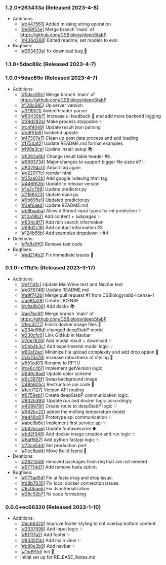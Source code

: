 ### 1.2.0+263433a (Released 2023-4-8)
* Additions:
    * [[#c447561](https://github.com/CSBiology/deepStabP/commit/c447561e7782c4707a9c5476367b1ebffab855ba)] Added missing string operation
    * [[#e69f53e](https://github.com/CSBiology/deepStabP/commit/e69f53ea1e77b297202b08f9f6a8e59fbe62be56)] Merge branch 'main' of https://github.com/CSBiology/deepStabP
    * [[#436d368](https://github.com/CSBiology/deepStabP/commit/436d36861ed2dcda1596714b0e14fc9118e52572)] Edited readme, set models to eval
* Bugfixes:
    * [[#263433a](https://github.com/CSBiology/deepStabP/commit/263433a602d6511e9b38857b43bc1c33f486b994)] fix download bug :bug:

### 1.1.0+5dac89c (Released 2023-4-7)

### 1.0.0+5dac89c (Released 2023-4-7)
* Additions:
    * [[#5dac89c](https://github.com/CSBiology/deepStabP/commit/5dac89cfc65ac171c31b35a83665d9525689b76f)] Merge branch 'main' of https://github.com/CSBiology/deepStabP
    * [[#128c685](https://github.com/CSBiology/deepStabP/commit/128c685fe1f196ce1989adac00e71c8c8f63fdbe)] Up server version
    * [[#3f190f1](https://github.com/CSBiology/deepStabP/commit/3f190f19f23b6b6803b89eda48f324ac7ceabfff)] Added header parser
    * [[#80439b7](https://github.com/CSBiology/deepStabP/commit/80439b7ec0c796c46f7f4680fa8f78148983016a)] Increase ui feedback :art: and add more backend logging
    * [[#38d282a](https://github.com/CSBiology/deepStabP/commit/38d282a3b703cba941e64f4e357db342d3704862)] Make process stoppable :sparkles:
    * [[#c4f4049](https://github.com/CSBiology/deepStabP/commit/c4f40498fe175cb10ad78a8682670cd760fc5098)] Update result json parsing
    * [[#cdf51a6](https://github.com/CSBiology/deepStabP/commit/cdf51a6f86f8c80a064fc87750b0b6fee42528ed)] backend update
    * [[#47307e7](https://github.com/CSBiology/deepStabP/commit/47307e743a30ce97172454fbd739459008f23e1c)] Clean up post data process and add loading
    * [[#f754af2](https://github.com/CSBiology/deepStabP/commit/f754af218960224d7fc96643398532001ef6cc35)] Update README.md format examples
    * [[#f98a3ca](https://github.com/CSBiology/deepStabP/commit/f98a3ca876e5d0ec0b7d7423e5f75dd35afc52fb)] Update install setup :books:
    * [[#6263a6b](https://github.com/CSBiology/deepStabP/commit/6263a6bcc59a95a4c9ab476bfbe809bb1aa67109)] Change result table header #6
    * [[#6693734](https://github.com/CSBiology/deepStabP/commit/6693734943164defd02ec7fb464bb742663f2dd0)] Major changes to support bigger file sizes #7:sparkles:
    * [[#80294c0](https://github.com/CSBiology/deepStabP/commit/80294c0761ac1e4fbfb72226905a6ca7db7745a8)] Adjust tag again
    * [[#e22077c](https://github.com/CSBiology/deepStabP/commit/e22077c0f94117554d799afde1b9ddb873dcf4c3)] reorder html
    * [[#35aa03b](https://github.com/CSBiology/deepStabP/commit/35aa03b3e28739e2b1ab0e4a1db43b6b00616e78)] Add google indexing html tag
    * [[#446f62b](https://github.com/CSBiology/deepStabP/commit/446f62b2000267572ff2fd608b436ff2eb40f53c)] Update to release version
    * [[#1a2c799](https://github.com/CSBiology/deepStabP/commit/1a2c79906b741a72e4a571c5fc15a754ac348606)] Update predictor.py
    * [[#7188523](https://github.com/CSBiology/deepStabP/commit/7188523035496cdb29638dcf3b0dd3ce53f182d8)] Update main.py
    * [[#9b695e1](https://github.com/CSBiology/deepStabP/commit/9b695e17a7972c886a6f3e4b2dbe7b9f382c8510)] Updated predictor.py
    * [[#3ef6aed](https://github.com/CSBiology/deepStabP/commit/3ef6aed5cffff25df6f65e1ca4317307c9d323c9)] Update README.md
    * [[#b8baaba](https://github.com/CSBiology/deepStabP/commit/b8baaba0265de54fd8fc4e1588394d92b7944e5b)] Allow different input types for mt prediction :sparkles:
    * [[#10a18b2](https://github.com/CSBiology/deepStabP/commit/10a18b21a838cc4aed13554b474b679e9f4156c1)] Add content + subpages :sparkles:
    * [[#634c8f7](https://github.com/CSBiology/deepStabP/commit/634c8f7d7b2d5bf72a3ca40a75060ade305b5f86)] Add rich search information
    * [[#69d2c16](https://github.com/CSBiology/deepStabP/commit/69d2c165133df293c0dbf6d20489e9422ca14398)] Add contact information #3
    * [[#124b55b](https://github.com/CSBiology/deepStabP/commit/124b55bfcd883d4d7bbf9f507437c599e6f44656)] Add examples dropdown :sparkles:#4
* Deletions:
    * [[#7a8a9f0](https://github.com/CSBiology/deepStabP/commit/7a8a9f00327870833e44ffa308ef882345f91a40)] Remove test code
* Bugfixes:
    * [[#ed214b2](https://github.com/CSBiology/deepStabP/commit/ed214b253f0c20fb93a7da6418cb5db88947f178)] Fix immediate issues :bug:

### 0.1.0+e111d1c (Released 2023-3-17)
* Additions:
    * [[#e111d1c](https://github.com/CSBiology/deepStabP/commit/e111d1cf82ae8ee122254a7eca44366d5c8368cd)] Update MainView text and Navbar text
    * [[#e076748](https://github.com/CSBiology/deepStabP/commit/e0767481d65ff2ca613030252f92a7f59ea9d9a7)] Update README.md
    * [[#a9f742b](https://github.com/CSBiology/deepStabP/commit/a9f742bd860ae97e0d8fcd4e0df83f440dd0a82e)] Merge pull request #1 from CSBiology/add-license-1
    * [[#ae81a28](https://github.com/CSBiology/deepStabP/commit/ae81a28cae5083747b5e74df07050bf5ec473f92)] Create LICENSE
    * [[#c9a8b06](https://github.com/CSBiology/deepStabP/commit/c9a8b06b840c0dbe12c031f7a2ecbc664031c1fc)] Add docks :books:
    * [[#ae7bc6f](https://github.com/CSBiology/deepStabP/commit/ae7bc6f36ea008bdb272231426e8ef2ff8566d3c)] Merge branch 'main' of https://github.com/CSBiology/deepStabP
    * [[#fec3277](https://github.com/CSBiology/deepStabP/commit/fec32775539126636c0796c32de4934d2aed2c45)] Finish docker image files :whale:
    * [[#234d96d](https://github.com/CSBiology/deepStabP/commit/234d96d1af81aac6d3cc31a7af82ef907464bd65)] changed deepStabP model
    * [[#230cfc0](https://github.com/CSBiology/deepStabP/commit/230cfc0927988cfb4645644879fa3c9a1cae802b)] Link GitHub in Navbar
    * [[#7de7826](https://github.com/CSBiology/deepStabP/commit/7de78261de878cb8ead8bef58a289859653f1807)] Add modal result + download :sparkles:
    * [[#0bb4b3c](https://github.com/CSBiology/deepStabP/commit/0bb4b3cea0d84d89292ae29993bc47b17326ea1d)] Add experimental modal logic :bulb:
    * [[#80af2ac](https://github.com/CSBiology/deepStabP/commit/80af2ac819f6cf35ec3fa4ad58f555f521bebd38)] Minimize file upload complexity and add drop option :art:
    * [[#cb70a79](https://github.com/CSBiology/deepStabP/commit/cb70a7902101aca3db36d6d02425262679c92dfb)] increase robustness of styling :art:
    * [[#551ed01](https://github.com/CSBiology/deepStabP/commit/551ed01a812ccab4f6d6cb8276d7fe04817d8d7e)] Rename to RPTU
    * [[#ce8c4b1](https://github.com/CSBiology/deepStabP/commit/ce8c4b15ee79c985f5a8cbc2df4507ce1c7beffe)] Implement getVersion logic
    * [[#646c8ad](https://github.com/CSBiology/deepStabP/commit/646c8adbd26da14e7fa91576a4b714ca3d319481)] Update color scheme
    * [[#9c3878f](https://github.com/CSBiology/deepStabP/commit/9c3878f7f900356f0ed0881623d253f5200ab008)] Swap background image
    * [[#48b805c](https://github.com/CSBiology/deepStabP/commit/48b805c0676ab2dd5fa4e4c4c353693fa8593bd5)] Restructure api code :truck:
    * [[#fcc7127](https://github.com/CSBiology/deepStabP/commit/fcc712769ad97f4ab206c1711dc05d65d6a67c94)] Version API routing
    * [[#6759eb1](https://github.com/CSBiology/deepStabP/commit/6759eb113668b47c8398fb2caea94eda30013859)] Create deepStabP communication logic.
    * [[#832b393](https://github.com/CSBiology/deepStabP/commit/832b393dec3adc01752a0c913c8305f1af7a053b)] Update run and docker logic accordingly
    * [[#406676f](https://github.com/CSBiology/deepStabP/commit/406676f0694c6e8ed6c09c542d1ce6dcd7d3fc44)] Create route to deepStabP logic :sparkles:
    * [[#542bc22](https://github.com/CSBiology/deepStabP/commit/542bc222ed0b7bed5346153c0ddb2a97e9eb9d76)] added the melting temperature model
    * [[#ed48c81](https://github.com/CSBiology/deepStabP/commit/ed48c81e34e635e660e58163be25e0838a532863)] Prototype api communication :sparkles:
    * [[#abc0b8e](https://github.com/CSBiology/deepStabP/commit/abc0b8e93d07b01820bbb2a0b2671e832126b6f0)] Implement first service api :sparkles:
    * [[#b62ecae](https://github.com/CSBiology/deepStabP/commit/b62ecae47b6b9a4e3433c31041f5de56fcd7a13a)] Update fontawesome :arrow_up:
    * [[#bd2f348](https://github.com/CSBiology/deepStabP/commit/bd2f348a4515ed7038af50cd87b06a20b300c53e)] Add docker image creation and run logic :sparkles:
    * [[#6aff657](https://github.com/CSBiology/deepStabP/commit/6aff65776804ecc83242e7acf525643e8ce89493)] Add python fastapi logic :sparkles:
    * [[#73ce5dd](https://github.com/CSBiology/deepStabP/commit/73ce5dd547ddca02c2008e75d551230b3d345374)] Set production port
    * [[#0cc8add](https://github.com/CSBiology/deepStabP/commit/0cc8add6213fdbc6635086ee52af34b290eb3041)] Move Build.fsproj :truck:
* Deletions:
    * [[#2821059](https://github.com/CSBiology/deepStabP/commit/2821059a1e8d1b7487ea4b0cd5afc1ff491122b1)] removed packages from req that are not needed
    * [[#97714d7](https://github.com/CSBiology/deepStabP/commit/97714d7c464ec21ebda4c5b834da2dd72994cc75)] Add remove fasta option
* Bugfixes:
    * [[#073ad5d](https://github.com/CSBiology/deepStabP/commit/073ad5d44eff90500f76634129c95b9bb30b0ccc)] Fix ui fasta drag and drop issue.
    * [[#d8b7035](https://github.com/CSBiology/deepStabP/commit/d8b70356d61cc7c9cbb04882bf71ec8d9c3772ff)] Fix local docker connection issues.
    * [[#6c0baeb](https://github.com/CSBiology/deepStabP/commit/6c0baebe1d39a0013331f7d5a4f23f194ab3b710)] Fix JsonSerialization
    * [[#28c92b7](https://github.com/CSBiology/deepStabP/commit/28c92b79f9b880cb07bb48266db202514640fb09)] fix code formatting

### 0.0.0+ec66320 (Released 2023-1-10)
* Additions:
    * [[#ec66320](https://github.com/CSBiology/deepStabP/commit/ec66320efc53c4bedba7a13c0468644fd6f9494d)] Improve footer styling to not overlap bottom content.
    * [[#2037098](https://github.com/CSBiology/deepStabP/commit/20370989685276f4d6e70a4d649dc328ee3d3717)] Add Input logic :sparkles:
    * [[#81f31a2](https://github.com/CSBiology/deepStabP/commit/81f31a2f4c0fbb994218e58ad964fd77d1533647)] Add footer :sparkles:
    * [[#8335f5b](https://github.com/CSBiology/deepStabP/commit/8335f5b376f91b6f6a103c58d9078c3157908612)] Add main view :sparkles:
    * [[#b88e3b9](https://github.com/CSBiology/deepStabP/commit/b88e3b999ef0e562dca0bc11bb1afb34987be911)] Add navbar :sparkles:
    * [[#1bd91fd](https://github.com/CSBiology/deepStabP/commit/1bd91fd6a5bf9bc2a405a3c8944e5e7cc01fe395)] Init :tada:
    * Initial set up for RELEASE_Notes.md


